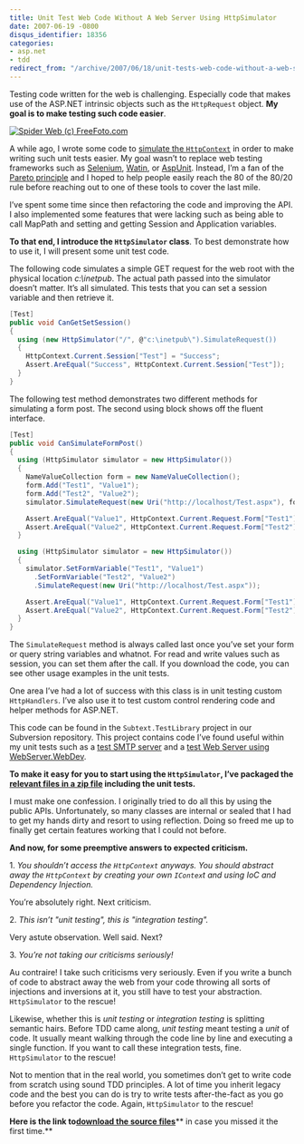 ```yaml
---
title: Unit Test Web Code Without A Web Server Using HttpSimulator
date: 2007-06-19 -0800
disqus_identifier: 18356
categories:
- asp.net
- tdd
redirect_from: "/archive/2007/06/18/unit-tests-web-code-without-a-web-server-using-httpsimulator.aspx/"
---
```


Testing code written for the web is challenging. Especially code that makes use of the ASP.NET intrinsic objects such as the `HttpRequest` object. **My goal is to make testing such code easier**.

[![Spider Web (c) FreeFoto.com](https://haacked.com/images/haacked_com/WindowsLiveWriter/WriteUnitTestsForTheWebWithoutAWebServer_13D45/01_17_8---Spiders-Web_web_1.jpg)](http://www.freefoto.com/preview/01-17-8?ffid=01-17-8 "Spider Web (c) FreeFoto.com")

A while ago, I wrote some code to [simulate the `HttpContext`](https://haacked.com/archive/2005/06/11/simulating_httpcontext.aspx/ "Simulate HttpContext for Unit Tests Without Using Cassini nor IIS") in order to make writing such unit tests easier. My goal wasn’t to replace web testing frameworks such as [Selenium](http://www.openqa.org/selenium/ "Selenium Web Testing Tool"), [Watin](http://watin.sourceforge.net/ "Watin"), or [AspUnit](http://aspunit.sourceforge.net/ "AspUnit"). Instead, I’m a fan of the [Pareto principle](http://en.wikipedia.org/wiki/Pareto_principle "Pareto Principle on Wikipedia")
and I hoped to help people easily reach the 80 of the 80/20 rule before reaching out to one of these tools to cover the last mile.

I’ve spent some time since then refactoring the code and improving the API. I also implemented some features that were lacking such as being able to call MapPath and setting and getting Session and Application
variables.

**To that end, I introduce the `HttpSimulator` class**. To best demonstrate how to use it, I will present some unit test code.

The following code simulates a simple GET request for the web root with the physical location *c:\\inetpub*. The actual path passed into the simulator doesn’t matter. It’s all simulated. This tests that you can set a session variable and then retrieve it.

```csharp
[Test]
public void CanGetSetSession()
{
  using (new HttpSimulator("/", @"c:\inetpub\").SimulateRequest())
  {
    HttpContext.Current.Session["Test"] = "Success";
    Assert.AreEqual("Success", HttpContext.Current.Session["Test"]);
  }
}
```

The following test method demonstrates two different methods for simulating a form post. The second using block shows off the fluent interface.

```csharp
[Test]
public void CanSimulateFormPost()
{
  using (HttpSimulator simulator = new HttpSimulator())
  {
    NameValueCollection form = new NameValueCollection();
    form.Add("Test1", "Value1");
    form.Add("Test2", "Value2");
    simulator.SimulateRequest(new Uri("http://localhost/Test.aspx"), form);

    Assert.AreEqual("Value1", HttpContext.Current.Request.Form["Test1"]);
    Assert.AreEqual("Value2", HttpContext.Current.Request.Form["Test2"]);
  }

  using (HttpSimulator simulator = new HttpSimulator())
  {
    simulator.SetFormVariable("Test1", "Value1")
      .SetFormVariable("Test2", "Value2")
      .SimulateRequest(new Uri("http://localhost/Test.aspx"));

    Assert.AreEqual("Value1", HttpContext.Current.Request.Form["Test1"]);
    Assert.AreEqual("Value2", HttpContext.Current.Request.Form["Test2"]);
  }
}
```

The `SimulateRequest` method is always called last once you’ve set your form or query string variables and whatnot. For read and write values such as session, you can set them after the call. If you download the code, you can see other usage examples in the unit tests.

One area I’ve had a lot of success with this class is in unit testing custom `HttpHandlers`. I’ve also use it to test custom control rendering code and helper methods for ASP.NET.

This code can be found in the `Subtext.TestLibrary` project in our Subversion repository. This project contains code I’ve found useful within my unit tests such as a [test SMTP
server](https://haacked.com/archive/2006/05/30/ATestingMailServerForUnitTestingEmailFunctionality.aspx "A Testing Mail Server for Unit Testing Email Functionality") and a [test Web Server using WebServer.WebDev](https://haacked.com/archive/2006/12/12/Using_WebServer.WebDev_For_Unit_Tests.aspx "Using WebServer.WebDev for Unit Tests").

**To make it easy for you to start using the `HttpSimulator`, I’ve packaged the [relevant files in a zip file](https://haacked.com/code/HttpSimulator.zip "HttpSimulator Code") including the unit tests.**

I must make one confession. I originally tried to do all this by using the public APIs. Unfortunately, so many classes are internal or sealed that I had to get my hands dirty and resort to using reflection. Doing so freed me up to finally get certain features working that I could not before.

**And now, for some preemptive answers to expected criticism.**

​1. *You shouldn’t access the `HttpContext` anyways. You should abstract away the `HttpContext` by creating your own `IContex`t and using IoC and Dependency Injection.*

You’re absolutely right. Next criticism.

​2. *This isn’t "unit testing", this is "integration testing".*

Very astute observation. Well said. Next?

​3. *You’re not taking our criticisms seriously!*

Au contraire! I take such criticisms very seriously. Even if you write a bunch of code to abstract away the web from your code throwing all sorts of injections and inversions at it, you still have to test your abstraction. `HttpSimulator` to the rescue!

Likewise, whether this is *unit testing* or *integration testing* is splitting semantic hairs. Before TDD came along, *unit testing* meant testing a *unit* of code. It usually meant walking through the code line by line and executing a single function. If you want to call these integration tests, fine. `HttpSimulator` to the rescue!

Not to mention that in the real world, you sometimes don’t get to write code from scratch using sound TDD principles. A lot of time you inherit legacy code and the best you can do is try to write tests after-the-fact as you go before you refactor the code. Again, `HttpSimulator` to the rescue!

**Here is the link to**[**download the source files**](http://code.haacked.com/util/HttpSimulator.zip "HttpSimulator source files")** in case you missed it the first time.**

